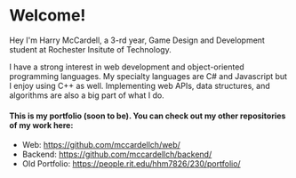 # Welcome!

Hey I'm Harry McCardell, a 3-rd year, Game Design and Development student at Rochester Insitute of Technology. 
 
I have a strong interest in web development and object-oriented programming languages. My specialty languages are C# and Javascript but I enjoy using C++ as well. Implementing web APIs, data structures, and algorithms are also a big part of what I do. 

#### This is my portfolio (soon to be). You can check out my other repositories of my work here:
- Web: https://github.com/mccardellch/web/
- Backend: https://github.com/mccardellch/backend/
- Old Portfolio: https://people.rit.edu/hhm7826/230/portfolio/
